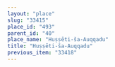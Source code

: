 ```yaml
---
layout: "place"
slug: "33415"
place_id: "493"
parent_id: "40"
place_name: "Huṣṣēti-ša-Auqqadu"
title: "Huṣṣēti-ša-Auqqadu"
previous_item: "33418"
---
```

